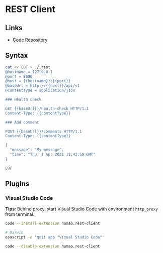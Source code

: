 # REST Client

<!--
https://github.com/gabrielaigner/audally/blob/main/backend-api/rest-requests/requests.http
-->

## Links

- [Code Repository](https://github.com/Huachao/vscode-restclient)

## Syntax

```sh
cat << EOF > ./.rest
@hostname = 127.0.0.1
@port = 8000
@host = {{hostname}}:{{port}}
@baseUrl = http://{{host}}/api/v1
@contentType = application/json

### Health check

GET {{baseUrl}}/health-check HTTP/1.1
Content-Type: {{contentType}}

### Add comment

POST {{baseUrl}}/comments HTTP/1.1
Content-Type: {{contentType}}

{
  "message": "My message",
  "time": "Thu, 1 Apr 2021 11:43:50 GMT"
}

EOF
```

## Plugins

### Visual Studio Code

**Tips**: Behind proxy, start Visual Studio Code with environment `http_proxy` from terminal.

```sh
code --install-extension humao.rest-client
```

```sh
# Darwin
osascript -e 'quit app "Visual Studio Code"'

code --disable-extension humao.rest-client
```
